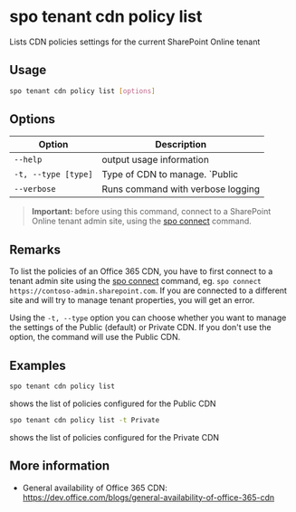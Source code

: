 # spo tenant cdn policy list

Lists CDN policies settings for the current SharePoint Online tenant

## Usage

```sh
spo tenant cdn policy list [options]
```

## Options

Option|Description
------|-----------
`--help`|output usage information
`-t, --type [type]`|Type of CDN to manage. `Public|Private`. Default `Public`
`--verbose`|Runs command with verbose logging

> **Important:** before using this command, connect to a SharePoint Online tenant admin site, using the [spo connect](connect.md) command.

## Remarks

To list the policies of an Office 365 CDN, you have to first connect to a tenant admin site using the
[spo connect](connect.md) command, eg. `spo connect https://contoso-admin.sharepoint.com`.
If you are connected to a different site and will try to manage tenant properties,
you will get an error.

Using the `-t, --type` option you can choose whether you want to manage the settings of
the Public (default) or Private CDN. If you don't use the option, the command will use the Public CDN.

## Examples

```sh
spo tenant cdn policy list
```

shows the list of policies configured for the Public CDN

```sh
spo tenant cdn policy list -t Private
```

shows the list of policies configured for the Private CDN

## More information

- General availability of Office 365 CDN: https://dev.office.com/blogs/general-availability-of-office-365-cdn
